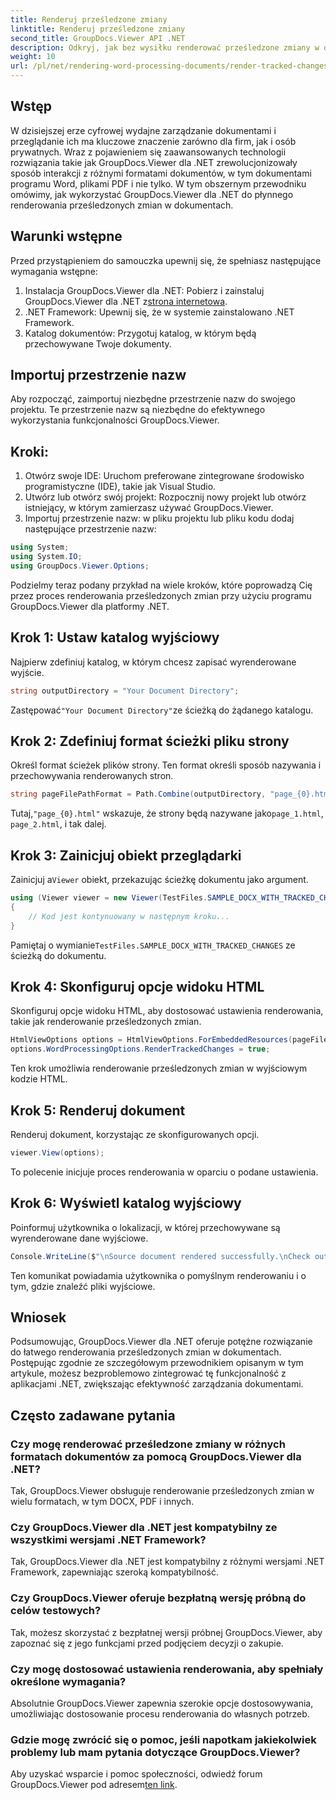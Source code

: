 ```yaml
---
title: Renderuj prześledzone zmiany
linktitle: Renderuj prześledzone zmiany
second_title: GroupDocs.Viewer API .NET
description: Odkryj, jak bez wysiłku renderować prześledzone zmiany w dokumentach za pomocą GroupDocs.Viewer dla .NET. Zwiększ efektywność zarządzania dokumentami.
weight: 10
url: /pl/net/rendering-word-processing-documents/render-tracked-changes/
---
```

## Wstęp
W dzisiejszej erze cyfrowej wydajne zarządzanie dokumentami i przeglądanie ich ma kluczowe znaczenie zarówno dla firm, jak i osób prywatnych. Wraz z pojawieniem się zaawansowanych technologii rozwiązania takie jak GroupDocs.Viewer dla .NET zrewolucjonizowały sposób interakcji z różnymi formatami dokumentów, w tym dokumentami programu Word, plikami PDF i nie tylko. W tym obszernym przewodniku omówimy, jak wykorzystać GroupDocs.Viewer dla .NET do płynnego renderowania prześledzonych zmian w dokumentach.
## Warunki wstępne
Przed przystąpieniem do samouczka upewnij się, że spełniasz następujące wymagania wstępne:
1. Instalacja GroupDocs.Viewer dla .NET: Pobierz i zainstaluj GroupDocs.Viewer dla .NET z[strona internetowa](https://releases.groupdocs.com/viewer/net/).
2. .NET Framework: Upewnij się, że w systemie zainstalowano .NET Framework.
3. Katalog dokumentów: Przygotuj katalog, w którym będą przechowywane Twoje dokumenty.

## Importuj przestrzenie nazw
Aby rozpocząć, zaimportuj niezbędne przestrzenie nazw do swojego projektu. Te przestrzenie nazw są niezbędne do efektywnego wykorzystania funkcjonalności GroupDocs.Viewer.
## Kroki:
1. Otwórz swoje IDE: Uruchom preferowane zintegrowane środowisko programistyczne (IDE), takie jak Visual Studio.
2. Utwórz lub otwórz swój projekt: Rozpocznij nowy projekt lub otwórz istniejący, w którym zamierzasz używać GroupDocs.Viewer.
3. Importuj przestrzenie nazw: w pliku projektu lub pliku kodu dodaj następujące przestrzenie nazw:
```csharp
using System;
using System.IO;
using GroupDocs.Viewer.Options;
```

Podzielmy teraz podany przykład na wiele kroków, które poprowadzą Cię przez proces renderowania prześledzonych zmian przy użyciu programu GroupDocs.Viewer dla platformy .NET.
## Krok 1: Ustaw katalog wyjściowy
Najpierw zdefiniuj katalog, w którym chcesz zapisać wyrenderowane wyjście.
```csharp
string outputDirectory = "Your Document Directory";
```
 Zastępować`"Your Document Directory"`ze ścieżką do żądanego katalogu.
## Krok 2: Zdefiniuj format ścieżki pliku strony
Określ format ścieżek plików strony. Ten format określi sposób nazywania i przechowywania renderowanych stron.
```csharp
string pageFilePathFormat = Path.Combine(outputDirectory, "page_{0}.html");
```
 Tutaj,`"page_{0}.html"` wskazuje, że strony będą nazywane jako`page_1.html`, `page_2.html`, i tak dalej.
## Krok 3: Zainicjuj obiekt przeglądarki
 Zainicjuj a`Viewer` obiekt, przekazując ścieżkę dokumentu jako argument.
```csharp
using (Viewer viewer = new Viewer(TestFiles.SAMPLE_DOCX_WITH_TRACKED_CHANGES))
{
    // Kod jest kontynuowany w następnym kroku...
}
```
 Pamiętaj o wymianie`TestFiles.SAMPLE_DOCX_WITH_TRACKED_CHANGES` ze ścieżką do dokumentu.
## Krok 4: Skonfiguruj opcje widoku HTML
Skonfiguruj opcje widoku HTML, aby dostosować ustawienia renderowania, takie jak renderowanie prześledzonych zmian.
```csharp
HtmlViewOptions options = HtmlViewOptions.ForEmbeddedResources(pageFilePathFormat);
options.WordProcessingOptions.RenderTrackedChanges = true;
```
Ten krok umożliwia renderowanie prześledzonych zmian w wyjściowym kodzie HTML.
## Krok 5: Renderuj dokument
Renderuj dokument, korzystając ze skonfigurowanych opcji.
```csharp
viewer.View(options);
```
To polecenie inicjuje proces renderowania w oparciu o podane ustawienia.
## Krok 6: Wyświetl katalog wyjściowy
Poinformuj użytkownika o lokalizacji, w której przechowywane są wyrenderowane dane wyjściowe.
```csharp
Console.WriteLine($"\nSource document rendered successfully.\nCheck output in {outputDirectory}.");
```
Ten komunikat powiadamia użytkownika o pomyślnym renderowaniu i o tym, gdzie znaleźć pliki wyjściowe.

## Wniosek
Podsumowując, GroupDocs.Viewer dla .NET oferuje potężne rozwiązanie do łatwego renderowania prześledzonych zmian w dokumentach. Postępując zgodnie ze szczegółowym przewodnikiem opisanym w tym artykule, możesz bezproblemowo zintegrować tę funkcjonalność z aplikacjami .NET, zwiększając efektywność zarządzania dokumentami.
## Często zadawane pytania
### Czy mogę renderować prześledzone zmiany w różnych formatach dokumentów za pomocą GroupDocs.Viewer dla .NET?
Tak, GroupDocs.Viewer obsługuje renderowanie prześledzonych zmian w wielu formatach, w tym DOCX, PDF i innych.
### Czy GroupDocs.Viewer dla .NET jest kompatybilny ze wszystkimi wersjami .NET Framework?
Tak, GroupDocs.Viewer dla .NET jest kompatybilny z różnymi wersjami .NET Framework, zapewniając szeroką kompatybilność.
### Czy GroupDocs.Viewer oferuje bezpłatną wersję próbną do celów testowych?
Tak, możesz skorzystać z bezpłatnej wersji próbnej GroupDocs.Viewer, aby zapoznać się z jego funkcjami przed podjęciem decyzji o zakupie.
### Czy mogę dostosować ustawienia renderowania, aby spełniały określone wymagania?
Absolutnie GroupDocs.Viewer zapewnia szerokie opcje dostosowywania, umożliwiając dostosowanie procesu renderowania do własnych potrzeb.
### Gdzie mogę zwrócić się o pomoc, jeśli napotkam jakiekolwiek problemy lub mam pytania dotyczące GroupDocs.Viewer?
 Aby uzyskać wsparcie i pomoc społeczności, odwiedź forum GroupDocs.Viewer pod adresem[ten link](https://forum.groupdocs.com/c/viewer/9).
